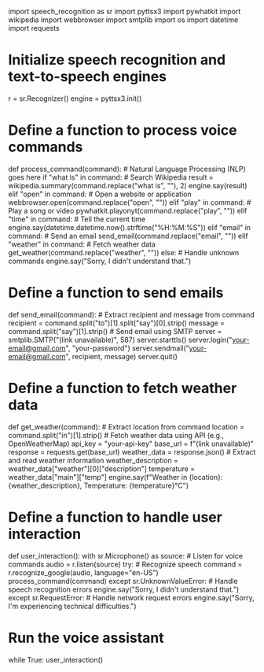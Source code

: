 
import speech_recognition as sr
import pyttsx3
import pywhatkit
import wikipedia
import webbrowser
import smtplib
import os
import datetime
import requests

# Initialize speech recognition and text-to-speech engines
r = sr.Recognizer()
engine = pyttsx3.init()

# Define a function to process voice commands
def process_command(command):
    # Natural Language Processing (NLP) goes here
    if "what is" in command:
        # Search Wikipedia
        result = wikipedia.summary(command.replace("what is", ""), 2)
        engine.say(result)
    elif "open" in command:
        # Open a website or application
        webbrowser.open(command.replace("open", ""))
    elif "play" in command:
        # Play a song or video
        pywhatkit.playonyt(command.replace("play", ""))
    elif "time" in command:
        # Tell the current time
        engine.say(datetime.datetime.now().strftime("%H:%M:%S"))
    elif "email" in command:
        # Send an email
        send_email(command.replace("email", ""))
    elif "weather" in command:
        # Fetch weather data
        get_weather(command.replace("weather", ""))
    else:
        # Handle unknown commands
        engine.say("Sorry, I didn't understand that.")

# Define a function to send emails
def send_email(command):
    # Extract recipient and message from command
    recipient = command.split("to")[1].split("say")[0].strip()
    message = command.split("say")[1].strip()
    # Send email using SMTP
    server = smtplib.SMTP("(link unavailable)", 587)
    server.starttls()
    server.login("your-email@gmail.com", "your-password")
    server.sendmail("your-email@gmail.com", recipient, message)
    server.quit()

# Define a function to fetch weather data
def get_weather(command):
    # Extract location from command
    location = command.split("in")[1].strip()
    # Fetch weather data using API (e.g., OpenWeatherMap)
    api_key = "your-api-key"
    base_url = f"(link unavailable)"
    response = requests.get(base_url)
    weather_data = response.json()
    # Extract and read weather information
    weather_description = weather_data["weather"][0]["description"]
    temperature = weather_data["main"]["temp"]
    engine.say(f"Weather in {location}: {weather_description}, Temperature: {temperature}°C")

# Define a function to handle user interaction
def user_interaction():
    with sr.Microphone() as source:
        # Listen for voice commands
        audio = r.listen(source)
        try:
            # Recognize speech
            command = r.recognize_google(audio, language="en-US")
            process_command(command)
        except sr.UnknownValueError:
            # Handle speech recognition errors
            engine.say("Sorry, I didn't understand that.")
        except sr.RequestError:
            # Handle network request errors
            engine.say("Sorry, I'm experiencing technical difficulties.")

# Run the voice assistant
while True:
    user_interaction()
```